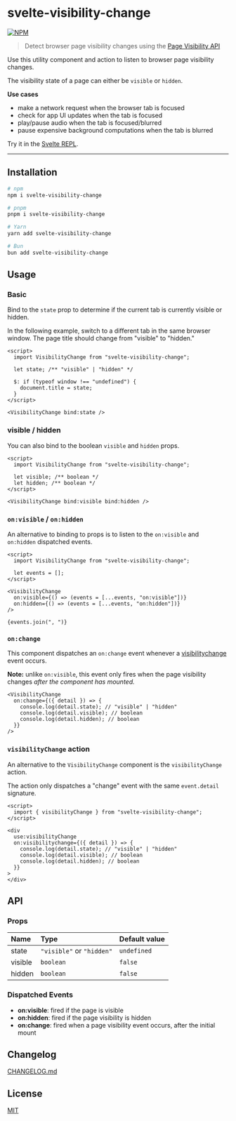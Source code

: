 # svelte-visibility-change

[![NPM][npm]][npm-url]

> Detect browser page visibility changes using the [Page Visibility API](https://developer.mozilla.org/en-US/docs/Web/API/Page_Visibility_API)

<!-- REPO_URL -->

Use this utility component and action to listen to browser page visibility changes.

The visibility state of a page can either be `visible` or `hidden`.

**Use cases**

- make a network request when the browser tab is focused
- check for app UI updates when the tab is focused
- play/pause audio when the tab is focused/blurred
- pause expensive background computations when the tab is blurred

Try it in the [Svelte REPL](https://svelte.dev/repl/a4b8bdb782514baaa7fa1cb26313b303).

---

<!-- TOC -->

## Installation

```sh
# npm
npm i svelte-visibility-change

# pnpm
pnpm i svelte-visibility-change

# Yarn
yarn add svelte-visibility-change

# Bun
bun add svelte-visibility-change
```

## Usage

### Basic

Bind to the `state` prop to determine if the current tab is currently visible or hidden.

In the following example, switch to a different tab in the same browser window. The page title should change from "visible" to "hidden."

<!-- render:Basic -->

```svelte
<script>
  import VisibilityChange from "svelte-visibility-change";

  let state; /** "visible" | "hidden" */

  $: if (typeof window !== "undefined") {
    document.title = state;
  }
</script>

<VisibilityChange bind:state />
```

### visible / hidden

You can also bind to the boolean `visible` and `hidden` props.

```svelte
<script>
  import VisibilityChange from "svelte-visibility-change";

  let visible; /** boolean */
  let hidden; /** boolean */
</script>

<VisibilityChange bind:visible bind:hidden />
```

### `on:visible` / `on:hidden`

An alternative to binding to props is to listen to the `on:visible` and `on:hidden` dispatched events.

<!-- render:Events -->

```svelte
<script>
  import VisibilityChange from "svelte-visibility-change";

  let events = [];
</script>

<VisibilityChange
  on:visible={() => (events = [...events, "on:visible"])}
  on:hidden={() => (events = [...events, "on:hidden"])}
/>

{events.join(", ")}
```

### `on:change`

This component dispatches an `on:change` event whenever a [visibilitychange](https://developer.mozilla.org/en-US/docs/Web/API/Document/visibilitychange_event) event occurs.

**Note:** unlike `on:visible`, this event only fires when the page visibility changes _after the component has mounted._

```svelte
<VisibilityChange
  on:change={({ detail }) => {
    console.log(detail.state); // "visible" | "hidden"
    console.log(detail.visible); // boolean
    console.log(detail.hidden); // boolean
  }}
/>
```

### `visibilityChange` action

An alternative to the `VisibilityChange` component is the `visibilityChange` action.

The action only dispatches a "change" event with the same `event.detail` signature.

```svelte
<script>
  import { visibilityChange } from "svelte-visibility-change";
</script>

<div
  use:visibilityChange
  on:visibilitychange={({ detail }) => {
    console.log(detail.state); // "visible" | "hidden"
    console.log(detail.visible); // boolean
    console.log(detail.hidden); // boolean
  }}
>
</div>
```

## API

### Props

| Name    | Type                      | Default value |
| :------ | :------------------------ | :------------ |
| state   | `"visible"` or `"hidden"` | `undefined`   |
| visible | `boolean`                 | `false`       |
| hidden  | `boolean`                 | `false`       |

### Dispatched Events

- **on:visible**: fired if the page is visible
- **on:hidden**: fired if the page visibility is hidden
- **on:change**: fired when a page visibility event occurs, after the initial mount

## Changelog

[CHANGELOG.md](CHANGELOG.md)

## License

[MIT](LICENSE)

[npm]: https://img.shields.io/npm/v/svelte-visibility-change.svg?style=for-the-badge&color=%23ff3e00
[npm-url]: https://npmjs.com/package/svelte-visibility-change
